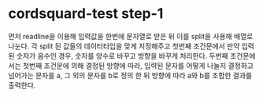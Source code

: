 # cordsquard-test step-1

먼저 readline을 이용해 입력값을 한번에 문자열로 받은 뒤
이를 split을 사용해 배열로 나눈다.
각 split 된 값들의 데이터타입을 맞게 지정해주고 
첫번째 조건문에서 만약 입력된 숫자가 음수인 경우, 
숫자를 양수로 바꾸고 방향을 바꾸게 처리한다.
두번째 조건문에서는 첫번째 조건문에 의해 결정된 방향에 따라, 
입력된 문자를 어떻게 나눌지 결정하고 
넘어가는 문자를 a, 그 외의 문자를 b로 정의 한 뒤 
방향에 따라 a와 b를 조합한 결과를 출력한다.